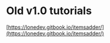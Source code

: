 # Old v1.0 tutorials

[https://lonedev.gitbook.io/itemsadder/](https://lonedev.gitbook.io/itemsadder/)

